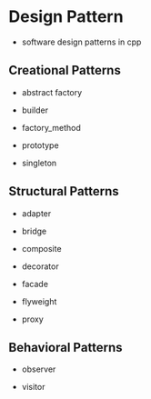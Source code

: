 # Design Pattern

 - software design patterns in cpp

## Creational Patterns

 - abstract factory 
 
 - builder
 
 - factory_method
 
 - prototype
 
 - singleton
 
 ## Structural Patterns
 
  - adapter
  
  - bridge
  
  - composite
  
  - decorator
  
  - facade
  
  - flyweight
  
  - proxy
  
  ## Behavioral Patterns
  
   - observer 
   
   - visitor